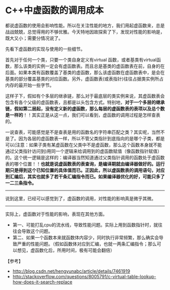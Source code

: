 # C++中虚函数的调用成本

都说虚函数的使用会影响性能。所以在关注性能的地方，我们用起虚函数来，总是战战兢兢，总觉得用的不够优雅。今天特地因故探索了下，发现对性能的影响是，既大又小；需要分情况说了。

先看下虚函数的实现与使用的一些细节。  

首先对于任何一个类，只要一个类自身定义有virtual 函数，或者基类有virtual函数，那么该类的实例一定会有虚函数表。而且总是基类的虚函数表在前，自身的在后面。如果本类有函数覆盖了基类的虚函数，那么该虚函数在虚函数表中，是会在基类的部分覆盖基类的对应函数。另外，虚函数表(或表指针)往往占据类实例所占内存的最开始一些字节。  

这样子下，假如有个多层的继承链，那么对于最底层的类实例来说，其虚函数表会包含有各个父级的虚函数表，且都是以头包含方式。特别地，**对于一个多层的继承链，假如第二层起，没有定义新的虚函数，那么每层的虚函数表的表项以及总个数是一样的**！！其实正是从这一点，我们可以看到，虚函数的调用过程是怎样查表的。  

一说查表，可能感觉是不是查表是用的函数名的字符串匹配之类？其实呢，当然不是了。因为各层的虚函数表一样，所以不管父类指针到底指向的是哪个子类，都是可以(注意：如果子类有某虚函数在父类中不是虚函数，那么这个函数本身就不能通过父类指针访问到)用同一个逻辑来给调用到的虚函数赋值（像函数指针赋值）的。这个统一逻辑是这样的：编译器当然知道通过父类指针调用的函数处于虚函数表的哪个位置！！**也就是说虚函数表的表查询，是编译期就由编译器做好的。运行期只是得到这个已知位置的具体值而已。正因此，所以虚函数表的调用语句，对应到汇编后，其实也就多了若干条汇编指令而已。如果编译器优化的好，可能只多了一二三条指令。**

-----

说到这里，已经可以感觉到了，虚函数的调用，对性能的影响真是微乎其微。

-----


实际上，虚函数对于性能的影响，表现在其他方面。  
- 第一、可能打乱cpu的流水线，导致性能问题。实际上用到函数指针时，就往往会导致这个问题。  
- 第二、如果一个函数本来就函数体内容少，同时执行非常频繁，那么确实会导致严重的性能问题。（假如函数体对应到汇编，也就一两条汇编指令；那么可以想见，虚函数化后，所用时间，极有可能会翻倍）

【参考】
- http://blog.csdn.net/hengyunabc/article/details/7461919
- http://stackoverflow.com/questions/8005791/c-virtual-table-lookup-how-does-it-search-replace
